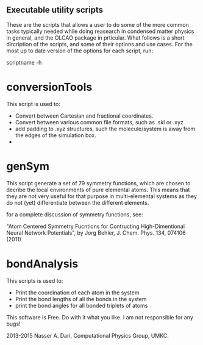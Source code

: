 ## Executable utility scripts ##

These are the scripts that allows a user to do some of the more common tasks typically
needed while doing reasearch in condensed matter physics in general, and the OLCAO
package in prticular. What follows is a short dircription of the scripts, and some
of their options and use cases. For the most up to date version of the options for
each script, run:

scriptname -h

# conversionTools #

This script is used to:

* Convert between Cartesian and fractional coordinates.
* Convert between various common file formats, such as .skl or .xyz
* add padding to .xyz structures, such the molecule/system is away from the edges of the
    simulation box.
*

# genSym #

This script generate a set of 79 symmetry functions, which are chosen to decribe the
local environments of pure elemental atoms. This means that they are not very useful
for that purpose in multi-elemental systems as they do not (yet) differentiate between
the different elements.

for a complete discussion of symmetry functions, see:

"Atom Centered Symmetry Fucntions for Contructing High-Dimentional Neural Network 
Potentials", by Jorg Behler, J. Chem. Phys. 134, 074106 (2011)

# bondAnalysis

This scripts is used to:

* Print the coordination of each atom in the system
* Print the bond lengths of all the bonds in the system
* print the bond angles for all bonded triplets of atoms


This software is Free. Do with it what you like. I am not responsible for any bugs!

2013-2015 Nasser A. Dari, Computational Physics Group, UMKC.

